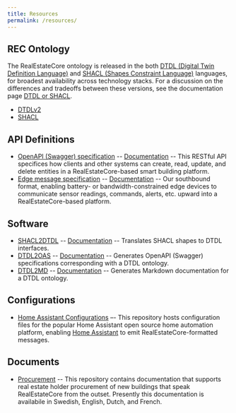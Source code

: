 ```yaml
---
title: Resources
permalink: /resources/
---
```


## REC Ontology

The RealEstateCore ontology is released in the both [DTDL (Digital Twin Definition Language)](https://github.com/Azure/opendigitaltwins-dtdl)  and [SHACL (Shapes Constraint Language)](https://www.w3.org/TR/shacl/) languages, for broadest availability across technology stacks. For a discussion on the differences and tradeoffs between these versions, see the documentation page [DTDL or SHACL](/docs/DTDL-or-SHACL).

* [DTDLv2](https://github.com/RealEstateCore/rec/tree/main/Source/DTDLv2)
* [SHACL](https://github.com/RealEstateCore/REC4/tree/main/Source/SHACL)

## API Definitions

* [OpenAPI (Swagger) specification](https://raw.githubusercontent.com/RealEstateCore/rec/main/API/REST/REC4API.yaml) -- [Documentation](/docs/API/REST) -- This RESTful API specifices how clients and other systems can create, read, update, and delete entities in a RealEstateCore-based smart building platform.
* [Edge message specification](https://raw.githubusercontent.com/RealEstateCore/rec/main/API/Edge/edge_message.schema.json) -- [Documentation](/docs/API/Edge) -- Our southbound format, enabling battery- or bandwidth-constrained edge devices to communicate sensor readings, commands, alerts, etc. upward into a RealEstateCore-based platform. 

## Software

* [SHACL2DTDL](https://github.com/RealEstateCore/SHACL2DTDL) -- [Documentation](/docs/tools/SHACL2DTDL) -- Translates SHACL shapes to DTDL interfaces.
* [DTDL2OAS](https://github.com/RealEstateCore/DTDL2OAS) -- [Documentation](/docs/tools/DTDL2OAS) -- Generates OpenAPI (Swagger) specifications corresponding with a DTDL ontology.
* [DTDL2MD](https://github.com/RealEstateCore/DTDL2MD) -- [Documentation](/docs/tools/DTDL2MD) -- Generates Markdown documentation for a DTDL ontology.

## Configurations

* [Home Assistant Configurations](https://github.com/RealEstateCore/HomeAssistantConfigs) –- This repository hosts configuration files for the popular Home Assistant open source home automation platform, enabling [Home Assistant](https://www.home-assistant.io/) to emit RealEstateCore-formatted messages.

## Documents

* [Procurement](https://github.com/RealEstateCore/procurement) -- This repository contains documentation that supports real estate holder procurement of new buildings that speak RealEstateCore from the outset. Presently this documentation is availabile in Swedish, English, Dutch, and French.
